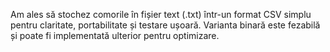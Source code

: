Am ales să stochez comorile în fișier text (.txt) într-un format CSV simplu pentru claritate, 
portabilitate și testare ușoară. Varianta binară este fezabilă și poate fi implementată ulterior 
pentru optimizare.
